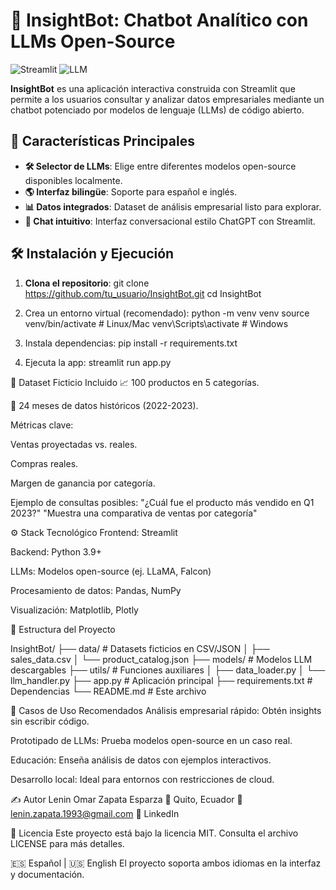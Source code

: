 # 🚀 InsightBot: Chatbot Analítico con LLMs Open-Source

![Streamlit](https://img.shields.io/badge/Streamlit-FF4B4B?style=for-the-badge&logo=Streamlit&logoColor=white)
![LLM](https://img.shields.io/badge/LLM-Open_Source-7F52FF?style=for-the-badge)

**InsightBot** es una aplicación interactiva construida con Streamlit que permite a los usuarios consultar y analizar datos empresariales mediante un chatbot potenciado por modelos de lenguaje (LLMs) de código abierto.

## 🌟 Características Principales

- **🛠️ Selector de LLMs**: Elige entre diferentes modelos open-source disponibles localmente.
- **🌎 Interfaz bilingüe**: Soporte para español e inglés.
- **📊 Datos integrados**: Dataset de análisis empresarial listo para explorar.
- **💬 Chat intuitivo**: Interfaz conversacional estilo ChatGPT con Streamlit.

## 🛠️ Instalación y Ejecución

1. **Clona el repositorio**:
   git clone https://github.com/tu_usuario/InsightBot.git
   cd InsightBot


2. Crea un entorno virtual (recomendado):
   python -m venv venv
   source venv/bin/activate  # Linux/Mac
   venv\Scripts\activate    # Windows

3. Instala dependencias:
   pip install -r requirements.txt

4. Ejecuta la app:
   streamlit run app.py

📂 Dataset Ficticio Incluido
📈 100 productos en 5 categorías.

📅 24 meses de datos históricos (2022-2023).

Métricas clave:

Ventas proyectadas vs. reales.

Compras reales.

Margen de ganancia por categoría.

Ejemplo de consultas posibles:
"¿Cuál fue el producto más vendido en Q1 2023?"
"Muestra una comparativa de ventas por categoría"

⚙️ Stack Tecnológico
Frontend: Streamlit

Backend: Python 3.9+

LLMs: Modelos open-source (ej. LLaMA, Falcon)

Procesamiento de datos: Pandas, NumPy

Visualización: Matplotlib, Plotly

🌳 Estructura del Proyecto

InsightBot/
├── data/                    # Datasets ficticios en CSV/JSON
│   ├── sales_data.csv
│   └── product_catalog.json
├── models/                  # Modelos LLM descargables
├── utils/                   # Funciones auxiliares
│   ├── data_loader.py
│   └── llm_handler.py
├── app.py                   # Aplicación principal
├── requirements.txt          # Dependencias
└── README.md                # Este archivo

💼 Casos de Uso Recomendados
Análisis empresarial rápido: Obtén insights sin escribir código.

Prototipado de LLMs: Prueba modelos open-source en un caso real.

Educación: Enseña análisis de datos con ejemplos interactivos.

Desarrollo local: Ideal para entornos con restricciones de cloud.

✍️ Autor
Lenin Omar Zapata Esparza
📍 Quito, Ecuador
📧 lenin.zapata.1993@gmail.com
🔗 LinkedIn

📜 Licencia
Este proyecto está bajo la licencia MIT. Consulta el archivo LICENSE para más detalles.

🇪🇸 Español | 🇺🇸 English
El proyecto soporta ambos idiomas en la interfaz y documentación.
